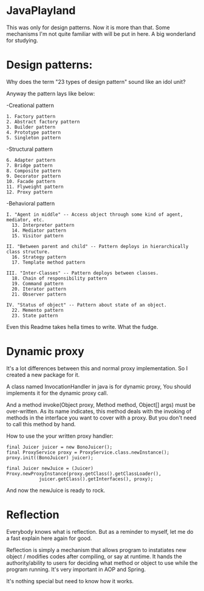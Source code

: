 # JavaPlayland
This was only for design patterns. Now it is more than that. Some mechanisms I'm not quite
familiar with will be put in here. A big wonderland for studying.

# Design patterns:
Why does the term "23 types of design pattern" sound like an idol unit?

Anyway the pattern lays like below:

  -Creational pattern
  
    1. Factory pattern
    2. Abstract factory pattern
    3. Builder pattern
    4. Prototype pattern
    5. Singleton pattern
  
  -Structural pattern
  
    6. Adapter pattern
    7. Bridge pattern
    8. Composite pattern
    9. Decorator pattern
    10. Facade pattern
    11. Flyweight pattern
    12. Proxy pattern
  
  -Behavioral pattern
  
    I. "Agent in middle" -- Access object through some kind of agent, mediator, etc.
      13. Interpreter pattern
      14. Mediator pattern
      15. Visitor pattern
      
    II. "Between parent and child" -- Pattern deploys in hierarchically class structure.
      16. Strategy pattern
      17. Template method pattern
    
    III. "Inter-Classes" -- Pattern deploys between classes.
      18. Chain of responsibility pattern
      19. Command pattern
      20. Iterator pattern
      21. Observer pattern
    
    IV. "Status of object" -- Pattern about state of an object.
      22. Memento pattern
      23. State pattern
      
Even this Readme takes hella times to write. What the fudge.

# Dynamic proxy
It's a lot differences between this and normal proxy implementation. So I created a new package 
for it. 

A class named InvocationHandler in java is for dynamic proxy, You should implements it for the
dynamic proxy call. 

And a method invoke(Object proxy, Method method, Object[] args) must be over-written. As its name
indicates, this method deals with the invoking of methods in the interface you want to cover with
a proxy. But you don't need to call this method by hand.

How to use the your written proxy handler:

    final Juicer juicer = new BonoJuicer();
    final ProxyService proxy = ProxyService.class.newInstance();
    proxy.init((BonoJuicer) juicer);

    final Juicer newJuice = (Juicer) Proxy.newProxyInstance(proxy.getClass().getClassLoader(),
                juicer.getClass().getInterfaces(), proxy);

And now the newJuice is ready to rock.

# Reflection
Everybody knows what is reflection. But as a reminder to myself, let me do a fast explain here again
for good.

Reflection is simply a mechanism that allows program to instatiates new object / modifies codes after
compiling, or say at runtime. It hands the authority/ability to users for deciding what method or object
to use while the program running. It's very important in AOP and Spring.

It's nothing special but need to know how it works.
